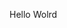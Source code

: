 Hello Wolrd
















































































































































































































































































































































































































































































































































































































































































































































































































































































































































